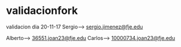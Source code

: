 # validacionfork
validacion dia 20-11-17
Sergio--> sergio.jimenez@fje.edu

Alberto--> 36551.joan23@fje.edu
Carlos--> 10000734.joan23@fje.edu
